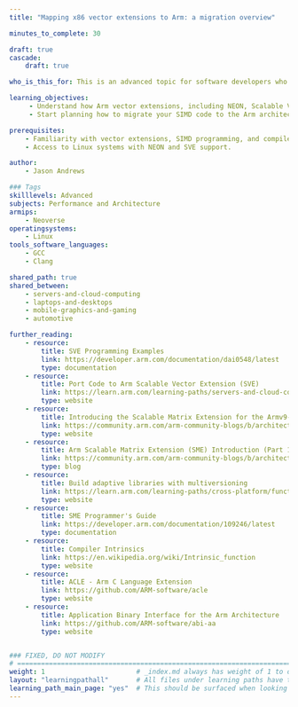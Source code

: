 ```yaml
---
title: "Mapping x86 vector extensions to Arm: a migration overview"

minutes_to_complete: 30

draft: true
cascade:
    draft: true

who_is_this_for: This is an advanced topic for software developers who want to learn how to migrate vectorized code to Arm.

learning_objectives:
     - Understand how Arm vector extensions, including NEON, Scalable Vector Extension (SVE), and Scalable Matrix Extension (SME) map to vector extensions from other architectures.
     - Start planning how to migrate your SIMD code to the Arm architecture.

prerequisites:
    - Familiarity with vector extensions, SIMD programming, and compiler intrinsics.
    - Access to Linux systems with NEON and SVE support. 

author:
    - Jason Andrews

### Tags
skilllevels: Advanced
subjects: Performance and Architecture
armips:
    - Neoverse
operatingsystems:
    - Linux
tools_software_languages:
    - GCC
    - Clang

shared_path: true
shared_between:
    - servers-and-cloud-computing
    - laptops-and-desktops
    - mobile-graphics-and-gaming
    - automotive

further_reading:
    - resource:
        title: SVE Programming Examples
        link: https://developer.arm.com/documentation/dai0548/latest
        type: documentation
    - resource:
        title: Port Code to Arm Scalable Vector Extension (SVE)
        link: https://learn.arm.com/learning-paths/servers-and-cloud-computing/sve
        type: website
    - resource:
        title: Introducing the Scalable Matrix Extension for the Armv9-A Architecture
        link: https://community.arm.com/arm-community-blogs/b/architectures-and-processors-blog/posts/scalable-matrix-extension-armv9-a-architecture
        type: website
    - resource:
        title: Arm Scalable Matrix Extension (SME) Introduction (Part 1)
        link: https://community.arm.com/arm-community-blogs/b/architectures-and-processors-blog/posts/arm-scalable-matrix-extension-introduction
        type: blog
    - resource:
        title: Build adaptive libraries with multiversioning
        link: https://learn.arm.com/learning-paths/cross-platform/function-multiversioning/
        type: website
    - resource:
        title: SME Programmer's Guide
        link: https://developer.arm.com/documentation/109246/latest
        type: documentation
    - resource:
        title: Compiler Intrinsics
        link: https://en.wikipedia.org/wiki/Intrinsic_function
        type: website
    - resource:
        title: ACLE - Arm C Language Extension
        link: https://github.com/ARM-software/acle
        type: website
    - resource:
        title: Application Binary Interface for the Arm Architecture
        link: https://github.com/ARM-software/abi-aa
        type: website


### FIXED, DO NOT MODIFY
# ================================================================================
weight: 1                       # _index.md always has weight of 1 to order correctly
layout: "learningpathall"       # All files under learning paths have this same wrapper
learning_path_main_page: "yes"  # This should be surfaced when looking for related content. Only set for _index.md of learning path content.
---
```

